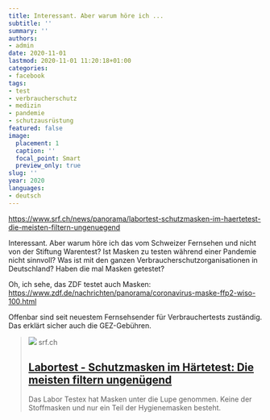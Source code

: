 ```yaml
---
title: Interessant. Aber warum höre ich ...
subtitle: ''
summary: ''
authors:
- admin
date: 2020-11-01
lastmod: 2020-11-01 11:20:18+01:00
categories:
- facebook
tags:
- test
- verbraucherschutz
- medizin
- pandemie
- schutzausrüstung
featured: false
image:
  placement: 1
  caption: ''
  focal_point: Smart
  preview_only: true
slug: ''
year: 2020
languages:
- deutsch
---
```


https://www.srf.ch/news/panorama/labortest-schutzmasken-im-haertetest-die-meisten-filtern-ungenuegend

Interessant. Aber warum höre ich das vom Schweizer Fernsehen und nicht von der Stiftung Warentest? Ist Masken zu testen während einer Pandemie nicht sinnvoll? Was ist mit den ganzen Verbraucherschutzorganisationen in Deutschland? Haben die mal Masken getestet?

Oh, ich sehe, das ZDF testet auch Masken: https://www.zdf.de/nachrichten/panorama/coronavirus-maske-ffp2-wiso-100.html

Offenbar sind seit neuestem Fernsehsender für Verbrauchertests zuständig. Das erklärt sicher auch die GEZ-Gebühren.
> [![](https://www.srf.ch/static/cms/images/branded_srf_news/4a38ad.jpg)](https://www.srf.ch/news/panorama/labortest-schutzmasken-im-haertetest-die-meisten-filtern-ungenuegend)
> srf.ch
> ## [Labortest - Schutzmasken im Härtetest: Die meisten filtern ungenügend](https://www.srf.ch/news/panorama/labortest-schutzmasken-im-haertetest-die-meisten-filtern-ungenuegend)
>
>Das Labor Testex hat Masken unter die Lupe genommen. Keine der Stoffmasken und nur ein Teil der Hygienemasken besteht.